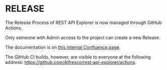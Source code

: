 # RELEASE

The Release Process of REST API Explorer is now managed through GitHub Actions.

Only someone with Admin access to the project can create a new Release.

The documentation is on [this internal Confluence page](https://alfresco.atlassian.net/wiki/spaces/APO/pages/109904136/REST+API+Explorer). 

The GitHub CI builds, however, are visible to everyone at the following address: https://github.com/Alfresco/rest-api-explorer/actions.

